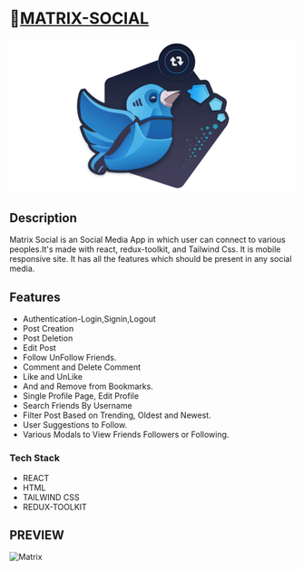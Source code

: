 #  🔗[MATRIX-SOCIAL](https://matrix-social.netlify.app/)

![Matrix](/public/assests/logoimg.png)
## Description
Matrix Social is an Social Media App in which user can connect to various 
peoples.It's made with react, redux-toolkit, and Tailwind Css.
It is mobile responsive site. It has all the features which should be present in any social media.
## Features
+ Authentication-Login,Signin,Logout
+ Post Creation
+ Post Deletion
+ Edit Post
+ Follow UnFollow Friends.
+ Comment and Delete Comment
+ Like and UnLike
+ And and Remove from Bookmarks.
+ Single Profile Page, Edit Profile
+ Search Friends By Username
+ Filter Post Based on Trending, Oldest and Newest.
+ User Suggestions to Follow.
+ Various Modals to View Friends Followers or Following.

### Tech Stack
+ REACT
+ HTML
+ TAILWIND CSS
+ REDUX-TOOLKIT

## PREVIEW

![Matrix](https://res.cloudinary.com/ds6cgk1wy/image/upload/v1653068502/umyoeusdsuszpkbpgrf6.gif)



